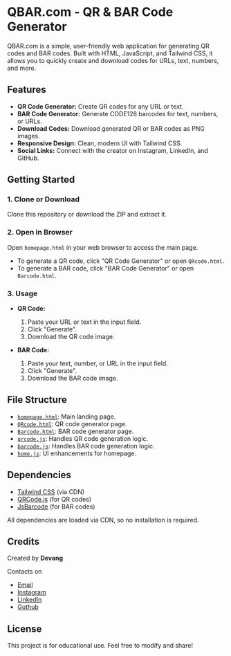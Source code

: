 # QBAR.com - QR & BAR Code Generator

QBAR.com is a simple, user-friendly web application for generating QR codes and BAR codes. Built with HTML, JavaScript, and Tailwind CSS, it allows you to quickly create and download codes for URLs, text, numbers, and more.

## Features

- **QR Code Generator:** Create QR codes for any URL or text.
- **BAR Code Generator:** Generate CODE128 barcodes for text, numbers, or URLs.
- **Download Codes:** Download generated QR or BAR codes as PNG images.
- **Responsive Design:** Clean, modern UI with Tailwind CSS.
- **Social Links:** Connect with the creator on Instagram, LinkedIn, and GitHub.

## Getting Started

### 1. Clone or Download

Clone this repository or download the ZIP and extract it.

### 2. Open in Browser

Open `homepage.html` in your web browser to access the main page.

- To generate a QR code, click "QR Code Generator" or open `QRcode.html`.
- To generate a BAR code, click "BAR Code Generator" or open `Barcode.html`.

### 3. Usage

- **QR Code:**  
  1. Paste your URL or text in the input field.  
  2. Click "Generate".  
  3. Download the QR code image.

- **BAR Code:**  
  1. Paste your text, number, or URL in the input field.  
  2. Click "Generate".  
  3. Download the BAR code image.

## File Structure

- [`homepage.html`](homepage.html): Main landing page.
- [`QRcode.html`](QRcode.html): QR code generator page.
- [`Barcode.html`](Barcode.html): BAR code generator page.
- [`qrcode.js`](qrcode.js): Handles QR code generation logic.
- [`barcode.js`](barcode.js): Handles BAR code generation logic.
- [`home.js`](home.js): UI enhancements for homepage.

## Dependencies

- [Tailwind CSS](https://cdn.tailwindcss.com) (via CDN)
- [QRCode.js](https://cdnjs.cloudflare.com/ajax/libs/qrcodejs/1.0.0/qrcode.min.js) (for QR codes)
- [JsBarcode](https://cdnjs.cloudflare.com/ajax/libs/jsbarcode/3.11.0/JsBarcode.all.min.js) (for BAR codes)

All dependencies are loaded via CDN, so no installation is required.

## Credits

Created by **Devang**

Contacts on 
- [Email](devangkumarprajapati1908@gmail.com)
- [Instagram](https://www.instagram.com/dev_daksh__/)
- [LinkedIn](https://www.linkedin.com/in/devang-kumar-41642a366)
- [Guthub](https://github.com/Devangdaksh)

## License

This project is for educational use. Feel free to modify and share!
